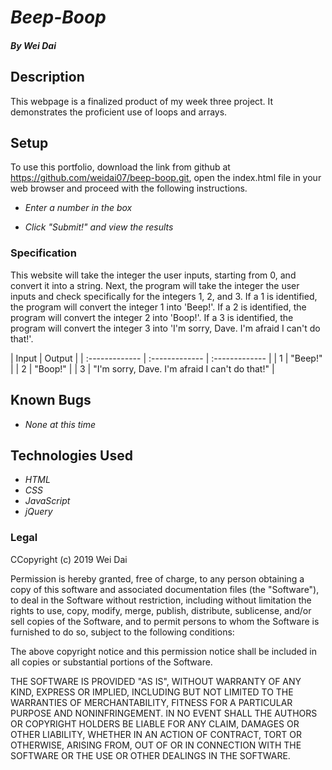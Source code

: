 # _Beep-Boop_

#### _By Wei Dai_

## Description

This webpage is a finalized product of my week three project. It demonstrates the proficient use of loops and arrays.

## Setup

To use this portfolio, download the link from github at https://github.com/weidai07/beep-boop.git, open the index.html file in your web browser and proceed with the following instructions.

* _Enter a number in the box_

* _Click "Submit!" and view the results_

### Specification

This website will take the integer the user inputs, starting from 0, and convert it into a string. Next, the program will take the integer the user inputs and check specifically for the integers 1, 2, and 3. If a 1 is identified, the program will convert the integer 1 into 'Beep!'. If a 2 is identified, the program will convert the integer 2 into 'Boop!'. If a 3 is identified, the program will convert the integer 3 into 'I'm sorry, Dave. I'm afraid I can't do that!'.

| Input | Output |
| :-------------     | :------------- | :------------- |
| 1 | "Beep!" |
| 2 | "Boop!" |
| 3 | "I'm sorry, Dave. I'm afraid I can't do that!" |

## Known Bugs

* _None at this time_

## Technologies Used

* _HTML_
* _CSS_
* _JavaScript_
* _jQuery_

### Legal

CCopyright (c) 2019 Wei Dai

Permission is hereby granted, free of charge, to any person obtaining a copy
of this software and associated documentation files (the "Software"), to deal
in the Software without restriction, including without limitation the rights
to use, copy, modify, merge, publish, distribute, sublicense, and/or sell
copies of the Software, and to permit persons to whom the Software is
furnished to do so, subject to the following conditions:

The above copyright notice and this permission notice shall be included in all
copies or substantial portions of the Software.

THE SOFTWARE IS PROVIDED "AS IS", WITHOUT WARRANTY OF ANY KIND, EXPRESS OR
IMPLIED, INCLUDING BUT NOT LIMITED TO THE WARRANTIES OF MERCHANTABILITY,
FITNESS FOR A PARTICULAR PURPOSE AND NONINFRINGEMENT. IN NO EVENT SHALL THE
AUTHORS OR COPYRIGHT HOLDERS BE LIABLE FOR ANY CLAIM, DAMAGES OR OTHER
LIABILITY, WHETHER IN AN ACTION OF CONTRACT, TORT OR OTHERWISE, ARISING FROM,
OUT OF OR IN CONNECTION WITH THE SOFTWARE OR THE USE OR OTHER DEALINGS IN THE
SOFTWARE.

